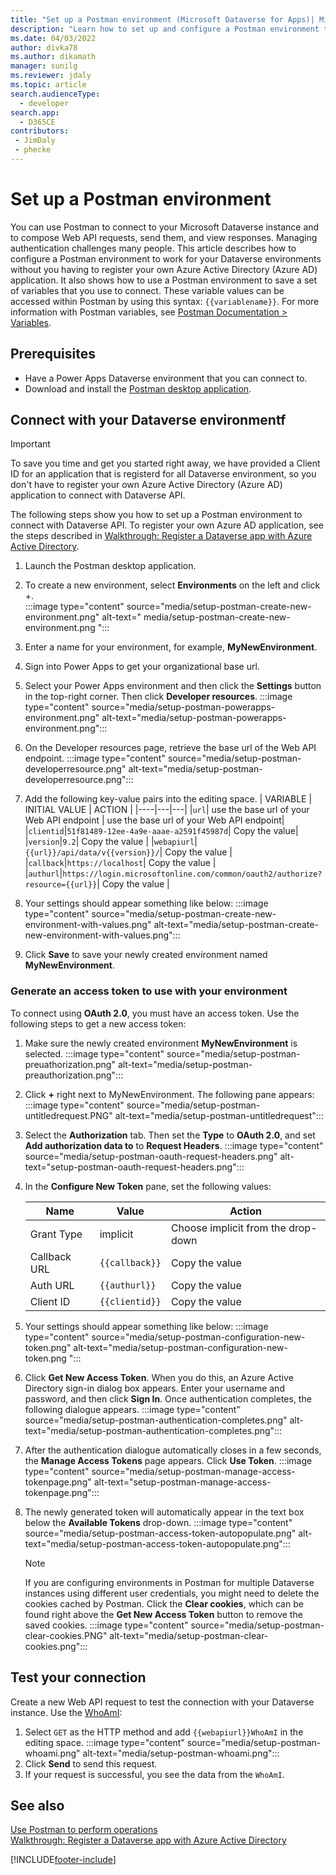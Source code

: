 ```yaml
---
title: "Set up a Postman environment (Microsoft Dataverse for Apps)| MicrosoftDocs"
description: "Learn how to set up and configure a Postman environment that connects with Microsoft Dataverse environments."
ms.date: 04/03/2022
author: divka78
ms.author: dikamath
manager: sunilg
ms.reviewer: jdaly
ms.topic: article
search.audienceType: 
  - developer
search.app: 
  - D365CE
contributors:
 - JimDaly
 - phecke
---
```


# Set up a Postman environment

You can use Postman to connect to your Microsoft Dataverse instance and to compose Web API requests, send them, and view responses. Managing authentication challenges many people. This article describes how to configure a Postman environment to work for your Dataverse environments without you having to register your own Azure Active Directory (Azure AD) application. It also shows how to use a Postman environment to save a set of variables that you use to connect. These variable values can be accessed within Postman by using this syntax: `{{variablename}}`. For more information with Postman variables, see [Postman Documentation > Variables](https://www.getpostman.com/docs/v6/postman/environments_and_globals/variables).

## Prerequisites

* Have a Power Apps Dataverse environment that you can connect to. 
* Download and install the [Postman desktop application](https://www.getpostman.com/apps).

<a name="bkmk_connectcds"></a> 

## Connect with your Dataverse environmentf
> [!IMPORTANT]
> 
> To save you time and get you started right away, we have provided a Client ID for an application that is registerd for all Dataverse environment, so you don't have to register your own Azure Active Directory (Azure AD) application to connect with Dataverse API.

The following steps show you how to set up a Postman environment to connect with Dataverse API. To register your own Azure AD application, see the steps described in [Walkthrough: Register a Dataverse app with Azure Active Directory](../walkthrough-register-app-azure-active-directory.md).

1. Launch the Postman desktop application. 
1. To create a new environment, select **Environments** on the left and click +.  
   :::image type="content" source="media/setup-postman-create-new-environment.png" alt-text=" media/setup-postman-create-new-environment.png ":::
1. Enter a name for your environment, for example, <b>MyNewEnvironment</b>. 
1. Sign into Power Apps to get your organizational base url. 
1. Select your Power Apps environment and then click the <b>Settings</b> button in the top-right corner. Then click <b>Developer resources</b>.
:::image type="content" source="media/setup-postman-powerapps-environment.png" alt-text="media/setup-postman-powerapps-environment.png":::
1. On the Developer resources page, retrieve the base url of the Web API endpoint.
:::image type="content" source="media/setup-postman-developerresource.png" alt-text="media/setup-postman-developerresource.png":::
1. Add the following key-value pairs into the editing space.
   | VARIABLE | INITIAL VALUE | ACTION |
   |----|---|---|
   |`url`| use the base url of your Web API endpoint | use the base url of your Web API endpoint|
   |`clientid`|`51f81489-12ee-4a9e-aaae-a2591f45987d`| Copy the value|
   |`version`|`9.2`| Copy the value | 
   |`webapiurl`|`{{url}}/api/data/v{{version}}/`| Copy the value |
   |`callback`|`https://localhost`| Copy the value |
   |`authurl`|`https://login.microsoftonline.com/common/oauth2/authorize?resource={{url}}`| Copy the value |

1. Your settings should appear something like below:
:::image type="content" source="media/setup-postman-create-new-environment-with-values.png" alt-text="media/setup-postman-create-new-environment-with-values.png":::        
1. Click **Save** to save your newly created environment named <b>MyNewEnvironment</b>.

### Generate an access token to use with your environment

To connect using **OAuth 2.0**, you must have an access token. Use the following steps to get a new access token:

1. Make sure the newly created environment <b>MyNewEnvironment</b> is selected. 
:::image type="content" source="media/setup-postman-preuathorization.png" alt-text="media/setup-postman-preauthorization.png":::
1. Click <b>+</b> right next to MyNewEnvironment. The following pane appears:
:::image type="content" source="media/setup-postman-untitledrequest.PNG" alt-text="media/setup-postman-untitledrequest":::
1. Select the **Authorization** tab. Then set the **Type** to **OAuth 2.0**, and set **Add authorization data to** to **Request Headers**.
:::image type="content" source="media/setup-postman-oauth-request-headers.png" alt-text="setup-postman-oauth-request-headers.png":::
1. In the **Configure New Token** pane, set the following values: 
   
   | Name | Value | Action |
   |----|---|---|
   |Grant Type| implicit| Choose implicit from the drop-down |
   |Callback URL| `{{callback}}`| Copy the value |
   |Auth URL|`{{authurl}}`| Copy the value |  
   |Client ID|`{{clientid}}`| Copy the value |  

1. Your settings should appear something like below: 
    :::image type="content" source="media/setup-postman-configuration-new-token.png" alt-text="media/setup-postman-configuration-new-token.png ":::
1. Click **Get New Access Token**. When you do this, an Azure Active Directory sign-in dialog box appears. Enter your username and password, and then click **Sign In**. Once authentication completes, the following dialogue appears.
:::image type="content" source="media/setup-postman-authentication-completes.png" alt-text="media/setup-postman-authentication-completes.png":::
1. After the authentication dialogue automatically closes in a few seconds, the **Manage Access Tokens** page appears. Click **Use Token**. 
:::image type="content" source="media/setup-postman-manage-access-tokenpage.png" alt-text="setup-postman-manage-access-tokenpage.png":::
1. The newly generated token will automatically appear in the text box below the **Available Tokens** drop-down.
:::image type="content" source="media/setup-postman-access-token-autopopulate.png" alt-text="media/setup-postman-access-token-autopopulate.png":::

   > [!NOTE]
   > If you are configuring environments in Postman for multiple Dataverse instances using different user credentials, you might need to delete the cookies cached by Postman. Click the **Clear cookies**, which can be found right above the **Get New Access Token** button to  remove the saved cookies.
:::image type="content" source="media/setup-postman-clear-cookies.PNG" alt-text="media/setup-postman-clear-cookies.png":::


## Test your connection

Create a new Web API request to test the connection with your Dataverse instance. Use the [WhoAmI](xref:Microsoft.Dynamics.CRM.WhoAmI):
1. Select `GET` as the HTTP method and add `{{webapiurl}}WhoAmI` in the editing space.
:::image type="content" source="media/setup-postman-whoami.png" alt-text="media/setup-postman-whoami.png":::
2. Click **Send** to send this request.
3. If your request is successful, you see the data from the `WhoAmI`.

## See also

[Use Postman to perform operations](use-postman-perform-operations.md)<br/>
[Walkthrough: Register a Dataverse app with Azure Active Directory](../walkthrough-register-app-azure-active-directory.md)

[!INCLUDE[footer-include](../../../includes/footer-banner.md)]
